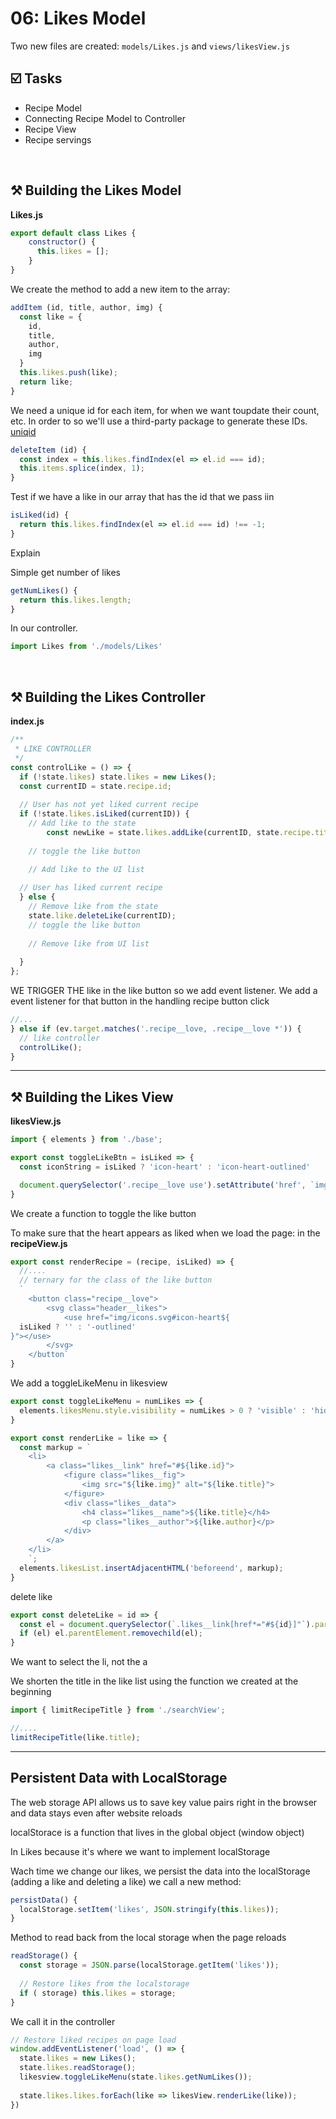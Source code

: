 # 06: Likes Model

Two new files are created: `models/Likes.js` and `views/likesView.js`



## ☑️ Tasks

- Recipe Model
- Connecting Recipe Model to Controller
- Recipe View
- Recipe servings 

  

<br />



## ⚒️ Building the Likes Model



**Likes.js**

```js
export default class Likes {
  	constructor() {
      this.likes = [];
    }
}
```

We create the method to add a new item to the array:

```js
addItem (id, title, author, img) {
  const like = {
    id,
    title,
    author,
    img
  }
  this.likes.push(like);
  return like;
}
```

We need a unique id for each item, for when we want toupdate their count, etc. In order to so we'll use a third-party package to generate these IDs. [uniqid](https://github.com/adamhalasz/uniqid)



```js
deleteItem (id) {
  const index = this.likes.findIndex(el => el.id === id);
  this.items.splice(index, 1);
}
```



Test if we have a like in our array that has the id that we pass iin

```js
isLiked(id) {
  return this.likes.findIndex(el => el.id === id) !== -1;
}
```

Explain 



Simple get number of likes

```js
getNumLikes() {
  return this.likes.length;
}
```



In our controller.

```js
import Likes from './models/Likes'
```





<br >



## ⚒️ Building the Likes Controller

**index.js**

```js
/**
 * LIKE CONTROLLER
 */
const controlLike = () => {
  if (!state.likes) state.likes = new Likes();
  const currentID = state.recipe.id;
  
  // User has not yet liked current recipe
  if (!state.likes.isLiked(currentID)) {
    // Add like to the state
		const newLike = state.likes.addLike(currentID, state.recipe.title, state.recipe.author, state.recipe.img);
    
    // toggle the like button

    // Add like to the UI list
    
  // User has liked current recipe
  } else {
    // Remove like from the state
    state.like.deleteLike(currentID);
    // toggle the like button
    
    // Remove like from UI list
    
  }
};


```

WE TRIGGER THE like in the like button so we add event listener. We add a event listener for that button in the handling recipe button click 

```js
//...
} else if (ev.target.matches('.recipe__love, .recipe__love *')) {
  // like controller
  controlLike();
}
```



---



## ⚒️ Building the Likes View

**likesView.js**



```js
import { elements } from './base';

export const toggleLikeBtn = isLiked => {
  const iconString = isLiked ? 'icon-heart' : 'icon-heart-outlined'

  document.querySelector('.recipe__love use').setAttribute('href', `img/icons.svg#${iconString}`);
}
```

We create a function to toggle the like button

To make sure that the heart appears as liked when we load the page: in the **recipeView.js**

```js
export const renderRecipe = (recipe, isLiked) => {
  //....
  // ternary for the class of the like button
  ` 
	<button class="recipe__love">
		<svg class="header__likes">
			<use href="img/icons.svg#icon-heart${
  isLiked ? '' : '-outlined'
}"></use>
		</svg>
	</button`
}
```

We add a toggleLikeMenu in likesview

```js
export const toggleLikeMenu = numLikes => {
  elements.likesMenu.style.visibility = numLikes > 0 ? 'visible' : 'hidden';
}
```



```js
export const renderLike = like => {
  const markup = `
    <li>
    	<a class="likes__link" href="#${like.id}">
   			<figure class="likes__fig">
    			<img src="${like.img}" alt="${like.title}">
    		</figure>
    		<div class="likes__data">
    			<h4 class="likes__name">${like.title}</h4>
    			<p class="likes__author">${like.author}</p>
    		</div>
    	</a>
    </li>
	`;
  elements.likesList.insertAdjacentHTML('beforeend', markup);
}
```

delete like

```js
export const deleteLike = id => {
  const el = document.querySelector(`.likes__link[href*="#${id}]"`).parentElement;
  if (el) el.parentElement.removechild(el);
}
```

We want to select the li, not the a





We shorten the title in the like list using the function we created at the beginning

```js
import { limitRecipeTitle } from './searchView';

//.... 
limitRecipeTitle(like.title);
```



---

## Persistent Data with LocalStorage

The web storage API allows us to save key value pairs right in the browser and data stays even after website reloads

localStorace is a function that lives  in the global object (window object)



In Likes because it's where we want to implement localStorage

Wach time we change our likes, we persist the data into the localStorage (adding a like and deleting a like) we call a new method:

```js
persistData() {
  localStorage.setItem('likes', JSON.stringify(this.likes));
}
```

Method to read back from the local storage when the page reloads

```js
readStorage() {
  const storage = JSON.parse(localStorage.getItem('likes'));
  
  // Restore likes from the localstorage
  if ( storage) this.likes = storage;
}
```

We call it in the controller

```js
// Restore liked recipes on page load
window.addEventListener('load', () => {
  state.likes = new Likes();
  state.likes.readStorage();
  likesview.toggleLikeMenu(state.likes.getNumLikes());
  
  state.likes.likes.forEach(like => likesView.renderLike(like));
})
```

